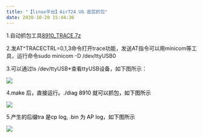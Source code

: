 ```yaml
---
title: "【linux平台】Air724 UG 底层抓包"
date: 2020-10-20 15:44:36
---
```


<p>1.自动抓包工具<a href="http://openluat-luatcommunity.oss-cn-hangzhou.aliyuncs.com/attachment/20201019181252390_8910_TRACE.7z" target="_blank">8910_TRACE.7z</a></p><p>2.发AT^TRACECTRL=0,1,3命令打开trace功能，发送AT指令可以用minicom等工具，运行命令sudo minicom -D /dev/ttyUSB0</p><p>3.可以通过ls /dev/ttyUSB*查看ttyUSB设备，如下图所示：</p><p></p><div class="media-wrap image-wrap"><img class="media-wrap image-wrap" src="http://openluat-luatcommunity.oss-cn-hangzhou.aliyuncs.com/images/20201020154033892_usb.png"/></div><p>4.<span style="color:#000000"><span style="font-size:14px"><span style="background-color:#ffffff">make 后，直接运行。./diag 8910 就可以抓包，如下图所示</span></span></span></p><div class="media-wrap image-wrap"><img class="media-wrap image-wrap" src="http://openluat-luatcommunity.oss-cn-hangzhou.aliyuncs.com/images/20201020154206605_usb2.png"/></div><p></p><p>5.<span style="color:#000000"><span style="font-size:14px"><span style="background-color:#ffffff">产生的后缀tra 是cp log, .bin 为 AP log，如下图所示</span></span></span></p><p></p><div class="media-wrap image-wrap"><img class="media-wrap image-wrap" src="http://openluat-luatcommunity.oss-cn-hangzhou.aliyuncs.com/images/20201020154354996_usb1.png"/></div><p></p><p><br/> </p><p></p><p></p>
